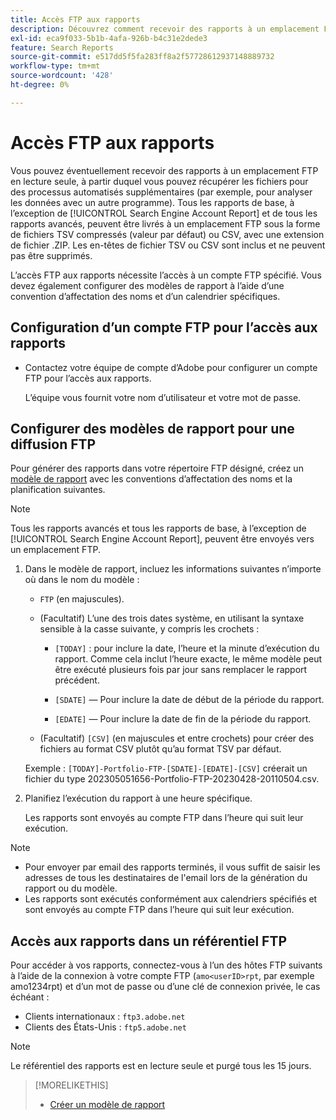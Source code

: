 ```yaml
---
title: Accès FTP aux rapports
description: Découvrez comment recevoir des rapports à un emplacement FTP en lecture seule.
exl-id: eca9f033-5b1b-4afa-926b-b4c31e2dede3
feature: Search Reports
source-git-commit: e517dd5f5fa283ff8a2f57728612937148889732
workflow-type: tm+mt
source-wordcount: '428'
ht-degree: 0%

---
```


# Accès FTP aux rapports

Vous pouvez éventuellement recevoir des rapports à un emplacement FTP en lecture seule, à partir duquel vous pouvez récupérer les fichiers pour des processus automatisés supplémentaires (par exemple, pour analyser les données avec un autre programme). Tous les rapports de base, à l’exception de [!UICONTROL Search Engine Account Report] et de tous les rapports avancés, peuvent être livrés à un emplacement FTP sous la forme de fichiers TSV compressés (valeur par défaut) ou CSV, avec une extension de fichier .ZIP. Les en-têtes de fichier TSV ou CSV sont inclus et ne peuvent pas être supprimés.

L’accès FTP aux rapports nécessite l’accès à un compte FTP spécifié. Vous devez également configurer des modèles de rapport à l’aide d’une convention d’affectation des noms et d’un calendrier spécifiques.

## Configuration d’un compte FTP pour l’accès aux rapports

* Contactez votre équipe de compte d’Adobe pour configurer un compte FTP pour l’accès aux rapports.

  L’équipe vous fournit votre nom d’utilisateur et votre mot de passe.

## Configurer des modèles de rapport pour une diffusion FTP

Pour générer des rapports dans votre répertoire FTP désigné, créez un [modèle de rapport](templates/template-create.md) avec les conventions d’affectation des noms et la planification suivantes.

>[!NOTE]
>
>Tous les rapports avancés et tous les rapports de base, à l’exception de [!UICONTROL Search Engine Account Report], peuvent être envoyés vers un emplacement FTP.

1. Dans le modèle de rapport, incluez les informations suivantes n’importe où dans le nom du modèle :

   * `FTP` (en majuscules).

   * (Facultatif) L’une des trois dates système, en utilisant la syntaxe sensible à la casse suivante, y compris les crochets :

      * `[TODAY]` : pour inclure la date, l’heure et la minute d’exécution du rapport. Comme cela inclut l’heure exacte, le même modèle peut être exécuté plusieurs fois par jour sans remplacer le rapport précédent.

      * `[SDATE]` — Pour inclure la date de début de la période du rapport.

      * `[EDATE]` — Pour inclure la date de fin de la période du rapport.

   * (Facultatif) `[CSV]` (en majuscules et entre crochets) pour créer des fichiers au format CSV plutôt qu’au format TSV par défaut.

   Exemple : `[TODAY]-Portfolio-FTP-[SDATE]-[EDATE]-[CSV]` créerait un fichier du type 202305051656-Portfolio-FTP-20230428-20110504.csv.

1. Planifiez l’exécution du rapport à une heure spécifique.

   Les rapports sont envoyés au compte FTP dans l’heure qui suit leur exécution.

>[!NOTE]
>
>* Pour envoyer par email des rapports terminés, il vous suffit de saisir les adresses de tous les destinataires de l&#39;email lors de la génération du rapport ou du modèle.
>* Les rapports sont exécutés conformément aux calendriers spécifiés et sont envoyés au compte FTP dans l’heure qui suit leur exécution.

## Accès aux rapports dans un référentiel FTP

Pour accéder à vos rapports, connectez-vous à l’un des hôtes FTP suivants à l’aide de la connexion à votre compte FTP (`amo<userID>rpt`, par exemple amo1234rpt) et d’un mot de passe ou d’une clé de connexion privée, le cas échéant :

* Clients internationaux : `ftp3.adobe.net`
* Clients des États-Unis : `ftp5.adobe.net`

>[!NOTE]
>
>Le référentiel des rapports est en lecture seule et purgé tous les 15 jours.


>[!MORELIKETHIS]
>
>* [Créer un modèle de rapport](/help/search-social-commerce/reports/automation/templates/template-create.md)
